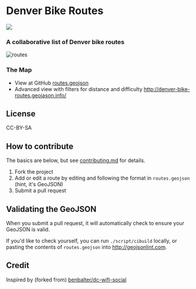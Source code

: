 # Denver Bike Routes

<img src="https://travis-ci.org/JasonSanford/denver-bike-routes.png">

### A collaborative list of Denver bike routes

![routes](https://raw.github.com/JasonSanford/denver-bike-routes/master/routes-example.png)

### The Map

* View at GitHub [routes.geojson](routes.geojson)
* Advanced view with filters for distance and difficulty http://denver-bike-routes.geojason.info/

## License

CC-BY-SA

## How to contribute

The basics are below, but see [contributing.md](contributing.md) for details.

1. Fork the project
2. Add or edit a route by editing and following the format in `routes.geojson` (hint, it's GeoJSON)
3. Submit a pull request

## Validating the GeoJSON

When you submit a pull request, it will automatically check to ensure your GeoJSON is valid.

If you'd like to check yourself, you can run `./script/cibuild` locally, or pasting the contents of `routes.geojson` into http://geojsonlint.com.

## Credit

Inspired by (forked from) [benbalter/dc-wifi-social](https://github.com/benbalter/dc-wifi-social)

